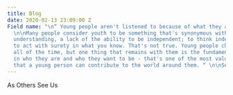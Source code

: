 ```yaml
---
title: Blog
date: 2020-02-13 23:09:00 Z
Field name: "\n“ Young people aren't listened to because of what they are: Young.
  \n\nMany people consider youth to be something that's synonymous with a lack of
  understanding, a lack of the ability to be independent; to think independently and
  to act with surety in what you know. That's not true. Young people change and grow
  all of the time, but one thing that remains with them is the fundamental belief
  in who they are and who they want to be - that's one of the most valuable things
  that a young person can contribute to the world around them. “ \n\nSebastian "
---
```


As Others See Us